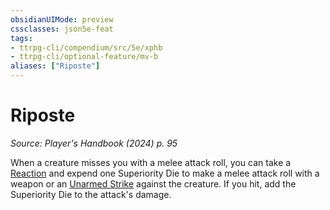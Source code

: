 ```yaml
---
obsidianUIMode: preview
cssclasses: json5e-feat
tags:
- ttrpg-cli/compendium/src/5e/xphb
- ttrpg-cli/optional-feature/mv-b
aliases: ["Riposte"]
---
```

# Riposte
*Source: Player's Handbook (2024) p. 95*  

When a creature misses you with a melee attack roll, you can take a [Reaction](3-Mechanics/CLI/rules/variant-rules/reaction-xphb.md) and expend one Superiority Die to make a melee attack roll with a weapon or an [Unarmed Strike](3-Mechanics/CLI/rules/variant-rules/unarmed-strike-xphb.md) against the creature. If you hit, add the Superiority Die to the attack's damage.